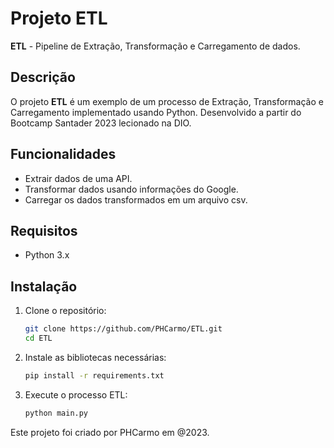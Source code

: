 # Projeto ETL

**ETL** - Pipeline de Extração, Transformação e Carregamento de dados.

## Descrição

O projeto **ETL** é um exemplo de um processo de Extração, Transformação e Carregamento implementado usando Python. Desenvolvido a partir do Bootcamp Santader 2023 lecionado na DIO.

## Funcionalidades

- Extrair dados de uma API.
- Transformar dados usando informações do Google.
- Carregar os dados transformados em um arquivo csv.

## Requisitos

- Python 3.x

## Instalação

1. Clone o repositório:

    ```bash
    git clone https://github.com/PHCarmo/ETL.git
    cd ETL
    ```

2. Instale as bibliotecas necessárias:

    ```bash
    pip install -r requirements.txt
    ```

3. Execute o processo ETL:

    ```bash
    python main.py
    ```

Este projeto foi criado por PHCarmo em @2023.